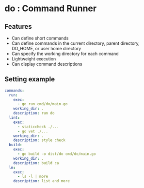 # do : Command Runner

## Features
- Can define short commands
- Can define commands in the current directory, parent directory, DO_HOME, or user home directory
- Can specify the working directory for each command
- Lightweight execution
- Can display command descriptions

## Setting example
```yaml
commands:
  run:
    exec:
      - go run cmd/do/main.go
    working_dir: .
    description: run do
  lint:
    exec:
      - staticcheck ./...
      - go vet ./...
    working_dir: .
    description: style check
  build:
    exec:
      - go build -o dist/do cmd/do/main.go
    working_dir: .
    description: build ca
  lm:
    exec:
      - ls -l | more
    description: list and more
```
